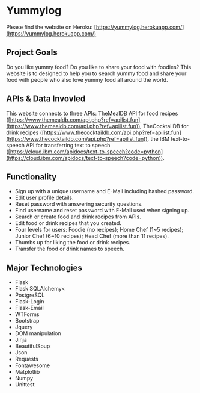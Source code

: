 # Yummylog

Please find the website on Heroku:
[https://yummylog.herokuapp.com/](https://yummylog.herokuapp.com/)

## Project Goals

Do you like yummy food? Do you like to share your food with foodies? 
This website is to designed to help you to search yummy food 
and share your food with people who also love yummy food all around the world.


## APIs & Data Invovled

This website connects to three APIs: 
TheMealDB API for food recipes 
([https://www.themealdb.com/api.php?ref=apilist.fun](https://www.themealdb.com/api.php?ref=apilist.fun)),
TheCocktailDB for drink recipes 
([https://www.thecocktaildb.com/api.php?ref=apilist.fun](https://www.thecocktaildb.com/api.php?ref=apilist.fun)),
the IBM text-to-speech API for transferring text to speech
([https://cloud.ibm.com/apidocs/text-to-speech?code=python](https://cloud.ibm.com/apidocs/text-to-speech?code=python)).


## Functionality

- Sign up with a unique username and E-Mail including hashed password.
- Edit user profile details.
- Reset password with answering security questions.
- Find username and reset password with E-Mail used when signing up.
- Search or create food and drink recipes from APIs.
- Edit food or drink recipes that you created.
- Four levels for users: Foodie (no recipes); Home Chef (1~5 recipes); Junior Chef (6~10 recipes); Head Chef (more than 11 recipes).
- Thumbs up for liking the food or drink recipes.
- Transfer the food or drink names to speech.


## Major Technologies

- Flask
- Flask SQLAlchemy<
- PostgreSQL
- Flask-Login
- Flask-Email
- WTForms
- Bootstrap
- Jquery
- DOM manipulation
- Jinja
- BeautifulSoup
- Json
- Requests
- Fontawesome
- Matplotlib
- Numpy
- Unittest
